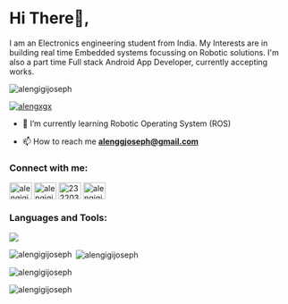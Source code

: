 <h1 align="left">Hi There👋,</h1>
<p align="left">I am an Electronics engineering student from India. My Interests are in building real time Embedded systems focussing on Robotic solutions. I'm also a part time Full stack Android App Developer, currently accepting works.</p>

<p align="left"> <img src="https://komarev.com/ghpvc/?username=alengigijoseph&label=Profile%20views&color=0e75b6&style=flat" alt="alengigijoseph" /> </p>

<p align="left"> <a href="https://twitter.com/alengxgx" target="blank"><img src="https://img.shields.io/twitter/follow/alengigi?logo=twitter&style=for-the-badge" alt="alengxgx" /></a> </p>

- 🌱 I’m currently learning Robotic Operating System (ROS)

- 📫 How to reach me **alenggjoseph@gmail.com**

<h3 align="left">Connect with me:</h3>
<p align="left">
<a href="https://twitter.com/alengigi" target="blank"><img align="center" src="https://raw.githubusercontent.com/rahuldkjain/github-profile-readme-generator/master/src/images/icons/Social/twitter.svg" alt="alengigi" height="30" width="40" /></a>
<a href="https://linkedin.com/in/alengigi" target="blank"><img align="center" src="https://raw.githubusercontent.com/rahuldkjain/github-profile-readme-generator/master/src/images/icons/Social/linked-in-alt.svg" alt="alengigi" height="30" width="40" /></a>
<a href="https://stackoverflow.com/users/23220363" target="blank"><img align="center" src="https://raw.githubusercontent.com/rahuldkjain/github-profile-readme-generator/master/src/images/icons/Social/stack-overflow.svg" alt="23220363" height="30" width="40" /></a>
<a href="https://dribbble.com/alengigi" target="blank"><img align="center" src="https://raw.githubusercontent.com/rahuldkjain/github-profile-readme-generator/master/src/images/icons/Social/dribbble.svg" alt="alengigi" height="30" width="40" /></a>
</p>

<h3 align="left">Languages and Tools:</h3>
<p >
  <a href="https://skillicons.dev">
    <img src="https://skillicons.dev/icons?i=ros,qt,cmake,docker,raspberrypi,linux,bash,c,cpp,py,anaconda,pytorch,tensorflow,opencv,arduino,matlab,androidstudio,react,flutter,gradle,kotlin,java,js,html,nodejs,mongodb,firebase,aws,vscode,eclipse,postman,stackoverflow,git,github,figma,unity,ps,blender,autocad" />
  </a>
</p>

<p><img align="left" src="https://github-readme-stats.vercel.app/api/top-langs?username=alengigijoseph&show_icons=true&locale=en&layout=compact&theme=dark" alt="alengigijoseph" /></p>

<p>&nbsp;<img align="center" src="https://github-readme-stats.vercel.app/api?username=alengigijoseph&show_icons=true&locale=en&theme=dark" alt="alengigijoseph" /></p>

<p><img align="center" src="https://github-readme-streak-stats.herokuapp.com/?user=alengigijoseph&theme=dark" alt="alengigijoseph" /></p>
<p><img align="center" src="https://github-readme-streak-stats.herokuapp.com/?user=alengigijoseph&" alt="alengigijoseph" /></p>
